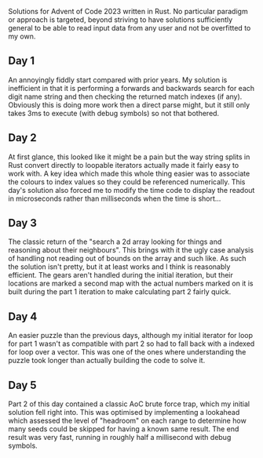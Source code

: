 Solutions for Advent of Code 2023 written in Rust. No particular paradigm or approach is targeted, beyond striving to have solutions sufficiently general to be able to read input data from any user and not be overfitted to my own.

## Day 1
An annoyingly fiddly start compared with prior years. My solution is inefficient in that it is performing a forwards and backwards search for each digit name string and then checking the returned match indexes (if any). Obviously this is doing more work then a direct parse might, but it still only takes 3ms to execute (with debug symbols) so not that bothered.

## Day 2
At first glance, this looked like it might be a pain but the way string splits in Rust convert directly to loopable iterators actually made it fairly easy to work with. A key idea which made this whole thing easier was to associate the colours to index values so they could be referenced numerically. This day's solution also forced me to modify the time code to display the readout in microseconds rather than milliseconds when the time is short...

## Day 3
The classic return of the "search a 2d array looking for things and reasoning about their neighbours". This brings with it the ugly case analysis of handling not reading out of bounds on the array and such like. As such the solution isn't pretty, but it at least works and I think is reasonably efficient. The gears aren't handled during the initial iteration, but their locations are marked a second map with the actual numbers marked on it is built during the part 1 iteration to make calculating part 2 fairly quick.

## Day 4
An easier puzzle than the previous days, although my initial iterator for loop for part 1 wasn't as compatible with part 2 so had to fall back with a indexed for loop over a vector. This was one of the ones where understanding the puzzle took longer than actually building the code to solve it.

## Day 5
Part 2 of this day contained a classic AoC brute force trap, which my initial solution fell right into. This was optimised by implementing a lookahead which assessed the level of "headroom" on each range to determine how many seeds could be skipped for having a known same result. The end result was very fast, running in roughly half a millisecond with debug symbols.